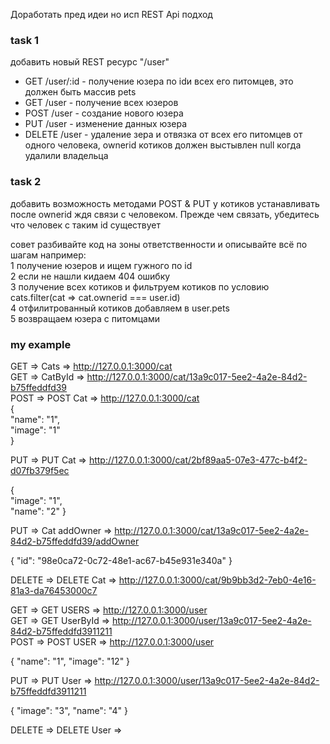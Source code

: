 

Доработать пред идеи но исп REST Api подход

### task 1

добавить новый REST ресурс "/user"  
- GET /user/:id - получение юзера по idи всех его питомцев, это должен быть массив pets  
- GET /user - получение всех юзеров  
- POST /user - создание нового юзера  
- PUT /user - изменение данных юзера  
- DELETE /user - удаление зера и отвязка от всех его питомцев от одного человека, ownerid котиков должен выстывлен null когда удалили владельца  

### task 2

добавить возможность методами POST & PUT у котиков устанавливать после ownerid ждя связи с человеком. Прежде чем связать, убедитесь что человек с таким id существует

совет разбивайте код на зоны ответственности и  описывайте  всё по шагам например:  
1 получение  юзеров и ищем гужного по id  
2 если не нашли кидаем 404 ошибку  
3 получение всех котиков и фильтруем котиков по условию cats.filter(cat => cat.ownerid === user.id)  
4 отфилитрованный котиков добавляем в user.pets  
5 возвращаем юзера с питомцами

### my example

GET => Cats => http://127.0.0.1:3000/cat  
GET => CatById => http://127.0.0.1:3000/cat/13a9c017-5ee2-4a2e-84d2-b75ffeddfd39  
POST => POST Cat => http://127.0.0.1:3000/cat  
{  
"name": "1",  
"image": "1"  
}

PUT => PUT Cat => http://127.0.0.1:3000/cat/2bf89aa5-07e3-477c-b4f2-d07fb379f5ec

{  
"image": "1",  
"name": "2"
}

PUT => Cat addOwner => http://127.0.0.1:3000/cat/13a9c017-5ee2-4a2e-84d2-b75ffeddfd39/addOwner

{ "id": "98e0ca72-0c72-48e1-ac67-b45e931e340a" }

DELETE => DELETE Cat => http://127.0.0.1:3000/cat/9b9bb3d2-7eb0-4e16-81a3-da76453000c7

GET => GET USERS => http://127.0.0.1:3000/user  
GET => GET UserById => http://127.0.0.1:3000/user/13a9c017-5ee2-4a2e-84d2-b75ffeddfd3911211  
POST => POST USER => http://127.0.0.1:3000/user

{
"name": "1",
"image": "12"
}

PUT => PUT User => http://127.0.0.1:3000/user/13a9c017-5ee2-4a2e-84d2-b75ffeddfd3911211

{
"image": "3",
"name": "4"
}

DELETE => DELETE User =>
